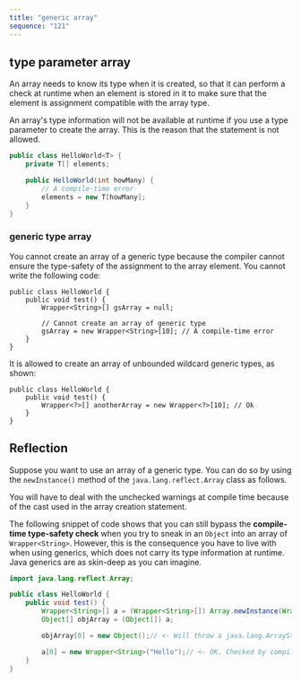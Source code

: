 ```yaml
---
title: "generic array"
sequence: "121"
---
```


## type parameter array

An array needs to know its type when it is created,
so that it can perform a check at runtime when an element is stored in it
to make sure that the element is assignment compatible with the array type.

An array's type information will not be available at runtime
if you use a type parameter to create the array.
This is the reason that the statement is not allowed.

```java
public class HelloWorld<T> {
    private T[] elements;

    public HelloWorld(int howMany) {
        // A compile-time error
        elements = new T[howMany];
    }
}
```

### generic type array

You cannot create an array of a generic type
because the compiler cannot ensure the type-safety of the assignment to the array element.
You cannot write the following code:

```text
public class HelloWorld {
    public void test() {
        Wrapper<String>[] gsArray = null;

        // Cannot create an array of generic type
        gsArray = new Wrapper<String>[10]; // A compile-time error
    }
}
```

It is allowed to create an array of unbounded wildcard generic types, as shown:

```text
public class HelloWorld {
    public void test() {
        Wrapper<?>[] anotherArray = new Wrapper<?>[10]; // Ok
    }
}
```

## Reflection

Suppose you want to use an array of a generic type.
You can do so by using the `newInstance()` method of the `java.lang.reflect.Array` class as follows.

You will have to deal with the unchecked warnings at compile time
because of the cast used in the array creation statement.

The following snippet of code shows that you can still bypass the **compile-time type-safety check**
when you try to sneak in an `Object` into an array of `Wrapper<String>`.
However, this is the consequence you have to live with when using generics,
which does not carry its type information at runtime.
Java generics are as skin-deep as you can imagine.

```java
import java.lang.reflect.Array;

public class HelloWorld {
    public void test() {
        Wrapper<String>[] a = (Wrapper<String>[]) Array.newInstance(Wrapper.class, 10);
        Object[] objArray = (Object[]) a;

        objArray[0] = new Object();// <- Will throw a java.lang.ArrayStoreExceptionxception

        a[0] = new Wrapper<String>("Hello");// <- OK. Checked by compiler
    }
}
```





